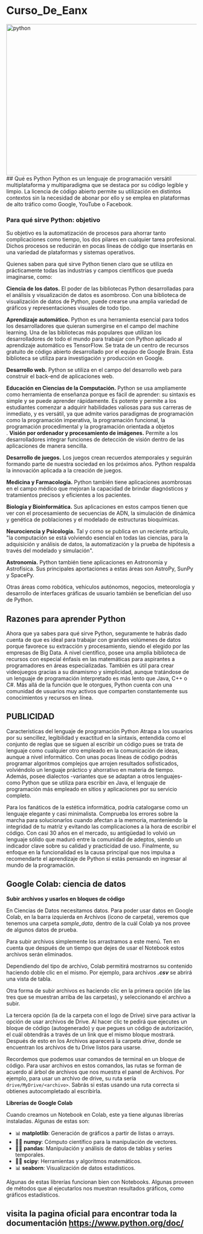 # Curso_De_Eanx

<img src="https://images7.alphacoders.com/679/679140.png" alt="python" width="1000" height="400">
## Qué es Python
Python es un lenguaje de programación versátil multiplataforma y multiparadigma que se destaca por su código legible y limpio. La licencia de código abierto permite su utilización en distintos contextos sin la necesidad de abonar por ello y se emplea en plataformas de alto tráfico como Google, YouTube o Facebook.

### Para qué sirve Python: objetivo
Su objetivo es la automatización de procesos para ahorrar tanto complicaciones como tiempo, los dos pilares en cualquier tarea profesional. Dichos procesos se reducirán en pocas líneas de código que insertarás en una variedad de plataformas y sistemas operativos.

Quienes saben para qué sirve Python tienen claro que se utiliza en prácticamente todas las industrias y campos científicos que pueda imaginarse, como:

**Ciencia de los datos.** El poder de las bibliotecas Python desarrolladas para el análisis y visualización de datos es asombroso. Con una biblioteca de visualización de datos de Python, puede crearse una amplia variedad de gráficos y representaciones visuales de todo tipo.

**Aprendizaje automático.** Python es una herramienta esencial para todos los desarrolladores que quieran sumergirse en el campo del machine learning. Una de las bibliotecas más populares que utilizan los desarrolladores de todo el mundo para trabajar con Python aplicado al aprendizaje automático es TensorFlow. Se trata de un centro de recursos gratuito de código abierto desarrollado por el equipo de Google Brain. Esta biblioteca se utiliza para investigación y producción en Google.

**Desarrollo web.** Python se utiliza en el campo del desarrollo web para construir el back-end de aplicaciones web.

**Educación en Ciencias de la Computación.** Python se usa ampliamente como herramienta de enseñanza porque es fácil de aprender: su sintaxis es simple y se puede aprender rápidamente. Es potente y permite a los estudiantes comenzar a adquirir habilidades valiosas para sus carreras de inmediato, y es versátil, ya que admite varios paradigmas de programación como la programación imperativa, la programación funcional, la programación procedimental y la programación orientada a objetos
<br>
.
**Visión por ordenador y procesamiento de imágenes.** Permite a los desarrolladores integrar  funciones de detección de visión dentro de las aplicaciones de manera sencilla.

**Desarrollo de juegos.** Los juegos crean recuerdos atemporales y seguirán formando parte de nuestra sociedad en los próximos años. Python respalda la innovación aplicada a la creación de juegos.

**Medicina y Farmacología.** Python también tiene aplicaciones asombrosas en el campo médico que mejoran la capacidad de brindar diagnósticos y tratamientos precisos y eficientes a los pacientes.

**Biología y Bioinformática.** Sus aplicaciones en estos campos tienen que ver con el procesamiento de secuencias de ADN, la simulación de dinámica y genética de poblaciones y el modelado de estructuras bioquímicas.

**Neurociencia y Psicología.** Tal y como se publica en un reciente artículo, "la computación se está volviendo esencial en todas las ciencias, para la adquisición y análisis de datos, la automatización y la prueba de hipótesis a través del modelado y simulación".

**Astronomía.** Python también tiene aplicaciones en Astronomía y Astrofísica. Sus principales aportaciones a estas áreas son AstroPy, SunPy y SpacePy.

Otras áreas como robótica, vehículos autónomos, negocios, meteorología y desarrollo de interfaces gráficas de usuario también se benefician del uso de Python.
## Razones para aprender Python
Ahora que ya sabes para qué sirve Python, seguramente te habrás dado cuenta de que es ideal para trabajar con grandes volúmenes de datos porque favorece su extracción y procesamiento, siendo el elegido por las empresas de Big Data. A nivel científico, posee una amplia biblioteca de recursos con especial énfasis en las matemáticas para aspirantes a programadores en áreas especializadas. También es útil para crear videojuegos gracias a su dinamismo y simplicidad, aunque tratándose de un lenguaje de programación interpretado es más lento que Java, C++ o C#. Más allá de la función que le otorgues, Python cuenta con una comunidad de usuarios muy activos que comparten constantemente sus conocimientos y recursos en línea.

## PUBLICIDAD

Características del lenguaje de programación Python
Atrapa a los usuarios por su sencillez, legibilidad y exactitud en la sintaxis, entendida como el conjunto de reglas que se siguen al escribir un código pues se trata de lenguaje como cualquier otro empleado en la comunicación de ideas, aunque a nivel informático. Con unas pocas líneas de código podrás programar algoritmos complejos que arrojen resultados sofisticados, volviéndolo un lenguaje práctico y ahorrativo en materia de tiempo. Además, posee dialectos -variantes que se adaptan a otros lenguajes- como Python que se utiliza para escribir en Java, el lenguaje de programación más empleado en sitios y aplicaciones por su servicio completo.

Para los fanáticos de la estética informática, podría catalogarse como un lenguaje elegante y casi minimalista. Comprueba los errores sobre la marcha para solucionarlos cuando afectan a la memoria, manteniendo la integridad de tu matriz y evitando las complicaciones a la hora de escribir el código. Con casi 30 años en el mercado, su antigüedad lo volvió un lenguaje sólido que maduró entre la comunidad de adeptos, siendo un indicador clave sobre su calidad y practicidad de uso. Finalmente, su enfoque en la funcionalidad es la causa principal que nos impulsa a recomendarte el aprendizaje de Python si estás pensando en ingresar al mundo de la programación.
## Google Colab: ciencia de datos

**Subir archivos y usarlos en bloques de código**

En Ciencias de Datos necesitamos datos. Para poder usar datos en Google Colab, en la barra izquierda en Archivos (ícono de carpeta), veremos que tenemos una carpeta *sample_data*, dentro de la cuál Colab ya nos provee de algunos datos de prueba.

Para subir archivos simplemente los arrastramos a este menú. Ten en cuenta que después de un tiempo que dejes de usar el Notebook estos archivos serán eliminados.

Dependiendo del tipo de archivo, Colab permitirá mostrarnos su contenido haciendo doble clic en el mismo. Por ejemplo, para archivos ***.csv*** se abrirá una vista de tabla.

Otra forma de subir archivos es haciendo clic en la primera opción (de las tres que se muestran arriba de las carpetas), y seleccionando el archivo a subir.

La tercera opción (la de la carpeta con el logo de Drive) sirve para activar la opción de usar archivos de Drive. Al hacer clic te pedirá que ejecutes un bloque de código (autogenerado) y que pegues un código de autorización, el cuál obtendrás a través de un link que el mismo bloque mostrará. Después de esto en los Archivos aparecerá la carpeta *drive*, donde se encuentran los archivos de tu Drive listos para usarse.

Recordemos que podemos usar comandos de terminal en un bloque de código. Para usar archivos en estos comandos, las rutas se forman de acuerdo al árbol de archivos que nos muestra el panel de Archivos. Por ejemplo, para usar un archivo de drive, su ruta sería `drive/MyDrive/<archivo>`. Sabrás si estas usando una ruta correcta si obtienes autocompletado al escribirla.

**Librerías de Google Colab**

Cuando creamos un Notebook en Colab, este ya tiene algunas librerías instaladas. Algunas de estas son:

- 📊 **matplotlib**: Generación de gráficos a partir de listas o arrays.
- 🧑‍💻 **numpy**: Cómputo científico para la manipulación de vectores.
- 🧑‍💻 **pandas**: Manipulación y análisis de datos de tablas y series temporales.
- 🧑‍💻 **scipy**: Herramientas y algoritmos matemáticos.
- 📊 **seaborn**: Visualización de datos estadísticos.

Algunas de estas librerías funcionan bien con Notebooks. Algunas proveen de métodos que al ejecutarlos nos muestran resultados gráficos, como gráficos estadísticos.


## visita la pagina oficial para encontrar toda la documentación https://www.python.org/doc/ 

